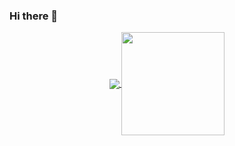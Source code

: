 ### Hi there 👋

<!--
**blackkiv/blackkiv** is a ✨ _special_ ✨ repository because its `README.md` (this file) appears on your GitHub profile.

Here are some ideas to get you started:

- 🔭 I’m currently working on ...
- 🌱 I’m currently learning ...
- 👯 I’m looking to collaborate on ...
- 🤔 I’m looking for help with ...
- 💬 Ask me about ...
- 📫 How to reach me: ...
- 😄 Pronouns: ...
- ⚡ Fun fact: ...
-->

<p align="center">
  <a href="https://github.com/blackkiv?tab=repositories">
    <img
      align="center"
      src="https://github-readme-stats.vercel.app/api/top-langs/?username=blackkiv&layout=compact&theme=tokyonight"
    />
  </a>
  <a href="https://github.com/blackkiv?tab=repositories">
    <img
      align="center"
      height="165"
      src="https://github-readme-stats.vercel.app/api?username=blackkiv&count_private=true&show_icons=true&custom_title=Github%20Status&hide=issues&theme=tokyonight"
    />
  </a>
</p>
